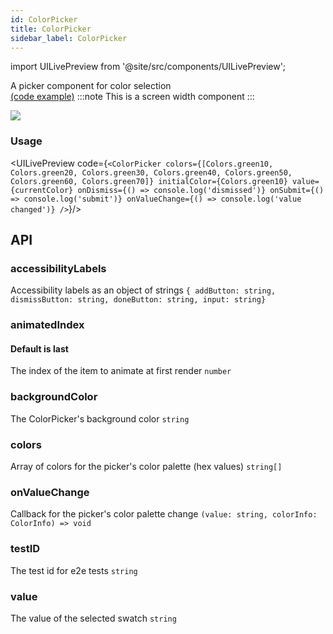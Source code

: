 ```yaml
---
id: ColorPicker
title: ColorPicker
sidebar_label: ColorPicker
---
```


import UILivePreview from '@site/src/components/UILivePreview';

A picker component for color selection  
[(code example)](https://github.com/wix/react-native-ui-lib/blob/master/demo/src/screens/componentScreens/ColorPickerScreen.tsx)
:::note
This is a screen width component
:::
<div style={{display: 'flex', flexDirection: 'row', overflowX: 'auto', maxHeight: '500px', alignItems: 'center'}}><img style={{maxHeight: '420px'}} src={'https://github.com/wix/react-native-ui-lib/blob/master/demo/showcase/ColorPicker/ColorPicker.gif?raw=true'}/>

</div>

### Usage
<UILivePreview code={`<ColorPicker
 colors={[Colors.green10, Colors.green20, Colors.green30, Colors.green40, Colors.green50, Colors.green60, Colors.green70]}
 initialColor={Colors.green10}
 value={currentColor}
 onDismiss={() => console.log('dismissed')}
 onSubmit={() => console.log('submit')}
 onValueChange={() => console.log('value changed')}
/>`}/>

## API
### accessibilityLabels
Accessibility labels as an object of strings
`{
 addButton: string,
 dismissButton: string,
 doneButton: string,
 input: string} ` 

### animatedIndex
#### Default is last
The index of the item to animate at first render
`number ` 

### backgroundColor
The ColorPicker's background color
`string ` 

### colors
Array of colors for the picker's color palette (hex values)
`string[] ` 

### onValueChange
Callback for the picker's color palette change
`(value: string, colorInfo: ColorInfo) => void ` 

### testID
The test id for e2e tests
`string ` 

### value
The value of the selected swatch
`string ` 


